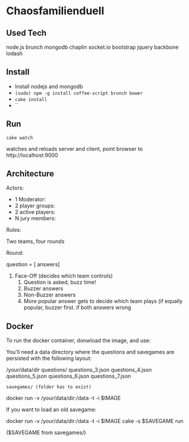 # Chaosfamilienduell

## Used Tech

node.js brunch mongodb chaplin socket.io bootstrap jquery backbone lodash

## Install

* Install nodejs and mongodb
* `(sudo) npm -g install coffee-script brunch bower`
* `cake install`
* ``

## Run

`cake watch`

watches and reloads server and client, point browser to http://localhost:9000

## Architecture

Actors:

* 1 Moderator:
* 2 player groups:
* 2 active players:
* N jury members:

Rules:

Two teams, four rounds

Round:

question = [ answers]

1. Face-Off (decides which team controls)
	1. Question is asked, buzz time!
	2. Buzzer answers
	3. Non-Buzzer answers
	4. More popular answer gets to decide which team plays (if equally popular, buzzer first. if both answers wrong

## Docker

To run the docker container, donwload the image, and use:

You'll need a data directory where the questions and savegames are persisted with the following layout:

/your/data/dir
	questions/
		questions_3.json
		questions_4.json
		questions_5.json
		questions_6.json
		questions_7.json

	savegames/ (folder has to exist)

docker run -v /your/data/dir:/data -t -i $IMAGE

If you want to load an old savegame:

docker run -v /your/data/dir:/data -t -i $IMAGE cake -s $SAVEGAME run

($SAVEGAME from savegames/)